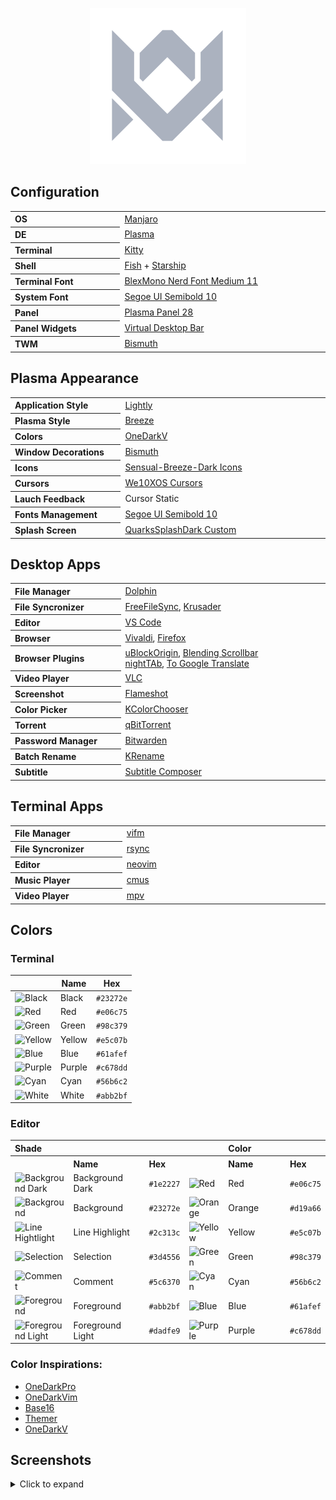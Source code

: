 <p align="center">
  <img width="250" src="images/logos/vitormelo.png" alt="Vitor Melo logo">
</p>

## Configuration

<table>
  <tr>
    <th align="left" width="180">OS</th>
    <td width="360"><a href="https://manjaro.org/downloads/official/kde">Manjaro</a></td>
  </tr>
  <tr>
    <th align="left">DE</th>
    <td><a href="https://kde.org/pt-br/plasma-desktop">Plasma</a></td>
  </tr>
  <tr>
    <th align="left">Terminal</th>
    <td><a href="https://sw.kovidgoyal.net/kitty">Kitty</a></td>
  </tr>
  <tr>
    <th align="left">Shell</th>
    <td><a href="https://fishshell.com">Fish</a> + <a href="https://starship.rs">Starship</a></td>
  </tr>
  <tr>
    <th align="left">Terminal Font</th>
    <td><a href="https://github.com/IBM/plex">BlexMono Nerd Font Medium 11</a></td>
  </tr>
  <tr>
    <th align="left">System Font</th>
    <td><a href="https://docs.microsoft.com/pt-br/typography/font-list/segoe-ui">Segoe UI Semibold 10</a></td>
  </tr>
  <tr>
    <th align="left">Panel</th>
    <td><a href="https://userbase.kde.org/Plasma/Panels">Plasma Panel 28</a></td>
  </tr>
  <tr>
    <th align="left">Panel Widgets</th>
    <td><a href="https://github.com/wsdfhjxc/virtual-desktop-bar">Virtual Desktop Bar</a></td>
  </tr>
  <tr>
    <th align="left">TWM</th>
    <td><a href="https://github.com/Bismuth-Forge/bismuth">Bismuth</a></td>
  </tr>
</table>

## Plasma Appearance

<table>
  <tr>
    <th align="left" width="180">Application Style</th>
    <td width="360"><a href="https://github.com/Luwx/Lightly">Lightly</a></td>
  </tr>
  <tr>
    <th align="left">Plasma Style</th>
    <td><a href="https://archlinux.org/packages/extra/x86_64/breeze">Breeze</a></td>
  </tr>
  <tr>
    <th align="left">Colors</th>
    <td><a href="config/kde/kde.colors">OneDarkV</a></td>
  </tr>
  <tr>
    <th align="left">Window Decorations</th>
    <td><a href="https://github.com/Bismuth-Forge/bismuth">Bismuth</a></td>
  </tr>
  <tr>
    <th align="left">Icons</th>
    <td><a href="https://store.kde.org/p/1373825">Sensual-Breeze-Dark Icons</a></td>
  </tr>
  <tr>
    <th align="left">Cursors</th>
    <td><a href="https://store.kde.org/p/1381208">We10XOS Cursors</a></td>
  </tr>
  <tr>
    <th align="left">Lauch Feedback</th>
    <td>Cursor Static</td>
  </tr>
  <tr>
    <th align="left">Fonts Management</th>
    <td><a href="https://docs.microsoft.com/pt-br/typography/font-list/segoe-ui">Segoe UI Semibold 10</a></td>
  </tr>
  <tr>
    <th align="left">Splash Screen</th>
    <td><a href="config/kde/splash-screen/onedarkv">QuarksSplashDark Custom</a></td>
  </tr>
</table>

## Desktop Apps

<table>
  <tr>
    <th align="left" width="180">File Manager</th>
    <td width="360"><a href="https://apps.kde.org/dolphin">Dolphin</a></td>
  </tr>
  <tr>
    <th align="left">File Syncronizer</th>
    <td>
      <a href="https://freefilesync.org">FreeFileSync</a>,
      <a href="https://krusader.org">Krusader</a>
    </td>
  </tr>
  <tr>
    <th align="left">Editor</th>
    <td><a href="https://code.visualstudio.com">VS Code</a></td>
  </tr>
  <tr>
    <th align="left">Browser</th>
    <td>
      <a href="https://vivaldi.com/pt-br">Vivaldi</a>,
      <a href="https://www.mozilla.org">Firefox</a>
    </td>
  </tr>
  <tr>
    <th align="left">Browser Plugins</th>
    <td>
      <a href="https://chrome.google.com/webstore/detail/ublock-origin/cjpalhdlnbpafiamejdnhcphjbkeiagm">uBlockOrigin</a>,
      <a href="https://chrome.google.com/webstore/detail/blending-scrollbar/ajjnokaolfbjimgelmdmdlijoclmjnag">Blending Scrollbar</a><br>
      <a href="https://github.com/zombieFox/nightTab">nightTAb</a>,
      <a href="https://github.com/itsecurityco/to-google-translate">To Google Translate</a>
    </td>
  </tr>
  <tr>
    <th align="left">Video Player</th>
    <td><a href="https://www.videolan.org/vlc">VLC</a></td>
  </tr>
  <tr>
    <th align="left">Screenshot</th>
    <td><a href="https://flameshot.org">Flameshot</a></td>
  </tr>
  <tr>
    <th align="left">Color Picker</th>
    <td><a href="https://apps.kde.org/kcolorchooser">KColorChooser</a></td>
  </tr>
  <tr>
    <th align="left">Torrent</th>
    <td><a href="https://www.qbittorrent.org">qBitTorrent</a></td>
  </tr>
  <tr>
    <th align="left">Password Manager</th>
    <td><a href="https://bitwarden.com">Bitwarden</a></td>
  </tr>
  <tr>
    <th align="left">Batch Rename</th>
    <td><a href="https://apps.kde.org/krename">KRename</a></td>
  </tr>
  <tr>
    <th align="left">Subtitle</th>
    <td><a href="https://subtitlecomposer.kde.org">Subtitle Composer</a></td>
  </tr>
</table>

## Terminal Apps

<table>
  <tr>
    <th align="left" width="180">File Manager</th>
    <td width="360"><a href="https://vifm.info">vifm</a></td>
  </tr>
  <tr>
    <th align="left">File Syncronizer</th>
    <td><a href="https://github.com/WayneD/rsync">rsync</a></dd>
  </tr>
  <tr>
    <th align="left">Editor</th>
    <td><a href="https://neovim.io">neovim</a></td>
  </tr>
  <tr>
    <th align="left">Music Player</th>
    <td><a href="https://cmus.github.io">cmus</a></td>
  </tr>
  <tr>
    <th align="left">Video Player</th>
    <td><a href="https://mpv.io">mpv</a></td>
  </tr>
</table>

## Colors

### Terminal

<table>
  <thead>
    <tr>
      <th></th>
      <th>Name</th>
      <th>Hex</th>
    </tr>
  </thead>
  <tbody>
    <tr>
      <td><img src="https://shields.io/badge/-23272e?&style=for-the-badge" alt="Black"></td>
      <td>Black</td>
      <td><code>#23272e</code></td>
    </tr>
    <tr>
      <td><img src="https://shields.io/badge/-e06c75?&style=for-the-badge" alt="Red"></td>
      <td>Red</td>
      <td><code>#e06c75</code></td>
    </tr>
    <tr>
      <td><img src="https://shields.io/badge/-98c379?&style=for-the-badge" alt="Green"></td>
      <td>Green</td>
      <td><code>#98c379</code></td>
    </tr>
    <tr>
      <td><img src="https://shields.io/badge/-e5c07b?&style=for-the-badge" alt="Yellow"></td>
      <td>Yellow</td>
      <td><code>#e5c07b</code></td>
    </tr>
    <tr>
      <td><img src="https://shields.io/badge/-61afef?&style=for-the-badge" alt="Blue"></td>
      <td>Blue</td>
      <td><code>#61afef</code></td>
    </tr>
    <tr>
      <td><img src="https://shields.io/badge/-c678dd?&style=for-the-badge" alt="Purple"></td>
      <td>Purple</td>
      <td><code>#c678dd</code></td>
    </tr>
    <tr>
      <td><img src="https://shields.io/badge/-56b6c2?&style=for-the-badge" alt="Cyan"></td>
      <td>Cyan</td>
      <td><code>#56b6c2</code></td>
    </tr>
    <tr>
      <td><img src="https://shields.io/badge/-abb2bf?&style=for-the-badge" alt="White"></td>
      <td>White</td>
      <td><code>#abb2bf</code></td>
    </tr>
  <tbody>
</table>

### Editor

<table>
  <tr>
    <th align="left" colspan="4">Shade</th>
    <th align="left" colspan="4">Color</th>
  </tr>
  <tr>
    <th align="left"></th>
    <th align="left" width="180">Name</th>
    <th align="left">Hex</th>
    <th align="left"></th>
    <th align="left" width="180">Name</th>
    <th align="left">Hex</th>
  </tr>
  <tr>
    <td><img src="https://shields.io/badge/-1e2227?&style=for-the-badge" alt="Background Dark"></td>
    <td>Background Dark</td>
    <td><code>#1e2227</code></td>
    <td><img src="https://shields.io/badge/-e06c75?&style=for-the-badge" alt="Red"></td>
    <td>Red</td>
    <td><code>#e06c75</code></td>
  </tr>
  <tr>
    <td><img src="https://shields.io/badge/-23272e?&style=for-the-badge" alt="Background"></td>
    <td>Background</td>
    <td><code>#23272e</code></td>
    <td><img src="https://shields.io/badge/-d19a66?&style=for-the-badge" alt="Orange"></td>
    <td>Orange</td>
    <td><code>#d19a66</code></td>
  </tr>
  <tr>
    <td><img src="https://shields.io/badge/-2c313c?&style=for-the-badge" alt="Line Hightlight"></td>
    <td>Line Highlight</td>
    <td><code>#2c313c</code></td>
    <td><img src="https://shields.io/badge/-e5c07b?&style=for-the-badge" alt="Yellow"></td>
    <td>Yellow</td>
    <td><code>#e5c07b</code></td>
  </tr>
  <tr>
    <td><img src="https://shields.io/badge/-3d4556?&style=for-the-badge" alt="Selection"></td>
    <td>Selection</td>
    <td><code>#3d4556</code></td>
    <td><img src="https://shields.io/badge/-98c379?&style=for-the-badge" alt="Green"></td>
    <td>Green</td>
    <td><code>#98c379</code></td>
  </tr>
  <tr>
    <td><img src="https://shields.io/badge/-5c6370?&style=for-the-badge" alt="Comment"></td>
    <td>Comment</td>
    <td><code>#5c6370</code></td>
    <td><img src="https://shields.io/badge/-56b6c2?&style=for-the-badge" alt="Cyan"></td>
    <td>Cyan</td>
    <td><code>#56b6c2</code></td>
  </tr>
  <tr>
    <td><img src="https://shields.io/badge/-abb2bf?&style=for-the-badge" alt="Foreground"></td>
    <td>Foreground</td>
    <td><code>#abb2bf</code></td>
    <td><img src="https://shields.io/badge/-61afef?&style=for-the-badge" alt="Blue"></td>
    <td>Blue</td>
    <td><code>#61afef</code></td>
  </tr>
  <tr>
    <td><img src="https://shields.io/badge/-dadfe9?&style=for-the-badge" alt="Foreground Light"></td>
    <td>Foreground Light</td>
    <td><code>#dadfe9</code></td>
    <td><img src="https://shields.io/badge/-c678dd?&style=for-the-badge" alt="Purple"></td>
    <td>Purple</td>
    <td><code>#c678dd</code></td>
  </tr>
</table>

### Color Inspirations:
- [OneDarkPro](https://github.com/Binaryify/OneDark-Pro)
- [OneDarkVim](https://github.com/joshdick/onedark.vim)
- [Base16](https://github.com/LalitMaganti/base16-onedark-scheme)
- [Themer](https://themer.dev/?colors.dark.accent0=%23e06c75&colors.dark.accent1=%23d19a66&colors.dark.accent2=%23e5c07b&colors.dark.accent3=%2398c379&colors.dark.accent4=%2356b6c2&colors.dark.accent5=%2361afef&colors.dark.accent6=%23c678dd&colors.dark.accent7=%23be5046&colors.dark.shade0=%23282c34&colors.dark.shade1=%23393e48&colors.dark.shade2=%234b515c&colors.dark.shade3=%235c6370&colors.dark.shade4=%23636d83&colors.dark.shade5=%23828997&colors.dark.shade6=%23979eab&colors.dark.shade7=%23abb2bf&colors.light.accent0=%23e45649&colors.light.accent1=%23986801&colors.light.accent2=%23c18401&colors.light.accent3=%2350a14f&colors.light.accent4=%230184bc&colors.light.accent5=%234078f2&colors.light.accent6=%23a626a4&colors.light.accent7=%23ca1243&colors.light.shade0=%23fafafa&colors.light.shade1=%23CDCED1&colors.light.shade2=%23a0a1a7&colors.light.shade3=%239d9d9f&colors.light.shade4=%2383858B&colors.light.shade5=%23696c77&colors.light.shade6=%2351535D&colors.light.shade7=%23383a42&activeColorSet=dark&calculateIntermediaryShades.dark=false&calculateIntermediaryShades.light=false)
- [OneDarkV](https://themer.dev/?colors.dark.accent0=%23e06c75&colors.dark.accent1=%23d19a66&colors.dark.accent2=%23e5c07b&colors.dark.accent3=%2398c379&colors.dark.accent4=%2356b6c2&colors.dark.accent5=%2361afef&colors.dark.accent6=%23c678dd&colors.dark.accent7=%23be5046&colors.dark.shade0=%23282c34&colors.dark.shade1=%231e2227&colors.dark.shade2=%233d4556&colors.dark.shade3=%235c6370&colors.dark.shade4=%232c313c&colors.dark.shade5=%23828997&colors.dark.shade6=%23979eab&colors.dark.shade7=%23abb2bf&colors.light.accent0=%23e45649&colors.light.accent1=%23986801&colors.light.accent2=%23c18401&colors.light.accent3=%2350a14f&colors.light.accent4=%230184bc&colors.light.accent5=%234078f2&colors.light.accent6=%23a626a4&colors.light.accent7=%23ca1243&colors.light.shade0=%23fafafa&colors.light.shade1=%23CDCED1&colors.light.shade2=%23a0a1a7&colors.light.shade3=%239d9d9f&colors.light.shade4=%2383858B&colors.light.shade5=%23696c77&colors.light.shade6=%2351535D&colors.light.shade7=%23383a42&activeColorSet=dark&calculateIntermediaryShades.dark=false&calculateIntermediaryShades.light=false)

## Screenshots
<details>
  <summary>Click to expand</summary>
  <img src="images/screenshots/desktop.png" alt="Dolphin">
</details>

